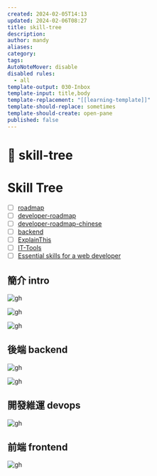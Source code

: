```yaml
---
created: 2024-02-05T14:13
updated: 2024-02-06T08:27
title: skill-tree
description: 
author: mandy
aliases: 
category: 
tags: 
AutoNoteMover: disable
disabled rules:
  - all
template-output: 030-Inbox
template-input: title,body
template-replacement: "[[learning-template]]"
template-should-replace: sometimes
template-should-create: open-pane
published: false
---
```

# 🚀 skill-tree



# Skill Tree

- [ ] [roadmap](https://roadmap.sh/)
- [ ] [developer-roadmap](https://github.com/kamranahmedse/developer-roadmap)
- [ ] [developer-roadmap-chinese](https://github.com/goodjack/developer-roadmap-chinese)
- [ ] [backend](http://192.168.25.60:8000/files/file_storage/210d883f.pdf)
- [ ] [ExplainThis](https://www.explainthis.io/zh-hant/about)
- [ ] [IT-Tools](https://it.jason.tools/)
- [ ] [Essential skills for a web developer](https://learningdaily.dev/essential-skills-for-a-web-developer-5dbc052cea89)

## 簡介 intro

![gh](https://raw.githubusercontent.com/singyichen/images/main/images/software-engineering-in-nutshell.png)



![gh](https://raw.githubusercontent.com/singyichen/images/main/images/web-developer-skills.png)

![gh](https://raw.githubusercontent.com/singyichen/images/main/images/web-developer-intro.png)


## 後端 backend

![gh](https://raw.githubusercontent.com/singyichen/images/main/images/backend-roadmap.png)


![gh](https://raw.githubusercontent.com/singyichen/images/main/images/Backend-burger.png)
## 開發維運 devops

![gh](https://raw.githubusercontent.com/singyichen/images/main/images/devops-roadmap.png)


## 前端 frontend

![gh](https://raw.githubusercontent.com/singyichen/images/main/images/frontend-roadmap.png)
